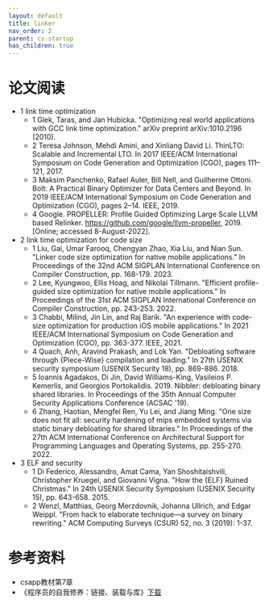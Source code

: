 ```yaml
---
layout: default
title: linker
nav_order: 2
parent: cs-startup
has_children: true
---
```




# 论文阅读
- 1 link time optimization
    - 1 Glek, Taras, and Jan Hubicka. "Optimizing real world applications with GCC link time optimization." arXiv preprint arXiv:1010.2196 (2010).
    - 2 Teresa Johnson, Mehdi Amini, and Xinliang David Li. ThinLTO: Scalable and Incremental LTO. In 2017 IEEE/ACM International Symposium on Code Generation and Optimization (CGO), pages 111–121, 2017.
    - 3 Maksim Panchenko, Rafael Auler, Bill Nell, and Guilherme Ottoni. Bolt: A Practical Binary Optimizer for Data Centers and Beyond. In 2019 IEEE/ACM International Symposium on Code Generation and Optimization (CGO), pages 2–14. IEEE, 2019.
    - 4 Google. PROPELLER: Profile Guided Optimizing Large Scale LLVM based Relinker. https://github.com/google/llvm-propeller, 2019. [Online; accessed 8-August-2022].
- 2 link time optimization for code size
    - 1 Liu, Gai, Umar Farooq, Chengyan Zhao, Xia Liu, and Nian Sun. "Linker code size optimization for native mobile applications." In Proceedings of the 32nd ACM SIGPLAN International Conference on Compiler Construction, pp. 168-179. 2023.
    - 2 Lee, Kyungwoo, Ellis Hoag, and Nikolai Tillmann. "Efficient profile-guided size optimization for native mobile applications." In Proceedings of the 31st ACM SIGPLAN International Conference on Compiler Construction, pp. 243-253. 2022.
    - 3 Chabbi, Milind, Jin Lin, and Raj Barik. "An experience with code-size optimization for production iOS mobile applications." In 2021 IEEE/ACM International Symposium on Code Generation and Optimization (CGO), pp. 363-377. IEEE, 2021.
    - 4 Quach, Anh, Aravind Prakash, and Lok Yan. "Debloating software through {Piece-Wise} compilation and loading." In 27th USENIX security symposium (USENIX Security 18), pp. 869-886. 2018.
    - 5 Ioannis Agadakos, Di Jin, David Williams-King, Vasileios P. Kemerlis, and Georgios Portokalidis. 2019. Nibbler: debloating binary shared libraries. In Proceedings of the 35th Annual Computer Security Applications Conference (ACSAC '19).
    - 6 Zhang, Haotian, Mengfei Ren, Yu Lei, and Jiang Ming. "One size does not fit all: security hardening of mips embedded systems via static binary debloating for shared libraries." In Proceedings of the 27th ACM International Conference on Architectural Support for Programming Languages and Operating Systems, pp. 255-270. 2022.
- 3 ELF and security
    - 1 Di Federico, Alessandro, Amat Cama, Yan Shoshitaishvili, Christopher Kruegel, and Giovanni Vigna. "How the {ELF} Ruined Christmas." In 24th USENIX Security Symposium (USENIX Security 15), pp. 643-658. 2015.
    - 2 Wenzl, Matthias, Georg Merzdovnik, Johanna Ullrich, and Edgar Weippl. "From hack to elaborate technique—a survey on binary rewriting." ACM Computing Surveys (CSUR) 52, no. 3 (2019): 1-37.

# 参考资料
- csapp教材第7章
- 《程序员的自我修养：链接、装载与库》[下载](https://awesome-programming-books.github.io/others/%E7%A8%8B%E5%BA%8F%E5%91%98%E7%9A%84%E8%87%AA%E6%88%91%E4%BF%AE%E5%85%BB%EF%BC%9A%E9%93%BE%E6%8E%A5%E3%80%81%E8%A3%85%E8%BD%BD%E4%B8%8E%E5%BA%93.pdf)